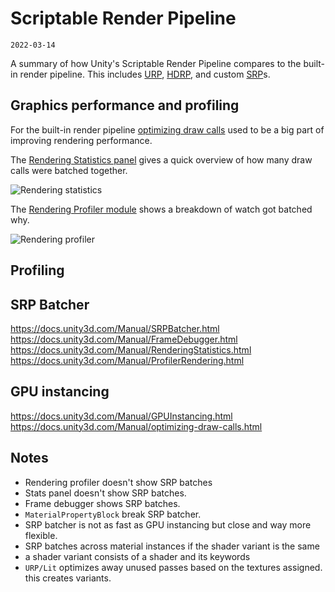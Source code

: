 # Scriptable Render Pipeline
`2022-03-14`

A summary of how Unity's Scriptable Render Pipeline compares to the built-in render pipeline. This includes [URP](https://docs.unity3d.com/Manual/universal-render-pipeline.html), [HDRP](https://docs.unity3d.com/Manual/high-definition-render-pipeline.html), and custom [SRP](https://docs.unity3d.com/Manual/ScriptableRenderPipeline.html)s.

## Graphics performance and profiling
For the built-in render pipeline [optimizing draw calls](https://docs.unity3d.com/Manual/optimizing-draw-calls.html) used to be a big part of improving rendering performance.

The [Rendering Statistics panel](https://docs.unity3d.com/Manual/RenderingStatistics.html) gives a quick overview of how many draw calls were batched together.

![Rendering statistics](https://docs.unity3d.com/uploads/Main/GameViewStats.png)

The [Rendering Profiler module](https://docs.unity3d.com/Manual/ProfilerRendering.html) shows a breakdown of watch got batched why.

![Rendering profiler](https://docs.unity3d.com/uploads/Main/RenderProfiler.png)

## Profiling



## SRP Batcher
https://docs.unity3d.com/Manual/SRPBatcher.html
https://docs.unity3d.com/Manual/FrameDebugger.html
https://docs.unity3d.com/Manual/RenderingStatistics.html
https://docs.unity3d.com/Manual/ProfilerRendering.html


## GPU instancing
https://docs.unity3d.com/Manual/GPUInstancing.html
https://docs.unity3d.com/Manual/optimizing-draw-calls.html

## Notes
- Rendering profiler doesn't show SRP batches
- Stats panel doesn't show SRP batches.
- Frame debugger shows SRP batches.
- `MaterialPropertyBlock` break SRP batcher.
- SRP batcher is not as fast as GPU instancing but close and way more flexible.
- SRP batches across material instances if the shader variant is the same
- a shader variant consists of a shader and its keywords
- `URP/Lit` optimizes away unused passes based on the textures assigned. this creates variants.
